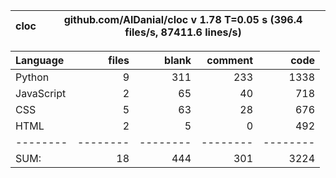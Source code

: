 cloc|github.com/AlDanial/cloc v 1.78  T=0.05 s (396.4 files/s, 87411.6 lines/s)
--- | ---

Language|files|blank|comment|code
:-------|-------:|-------:|-------:|-------:
Python|9|311|233|1338
JavaScript|2|65|40|718
CSS|5|63|28|676
HTML|2|5|0|492
--------|--------|--------|--------|--------
SUM:|18|444|301|3224
